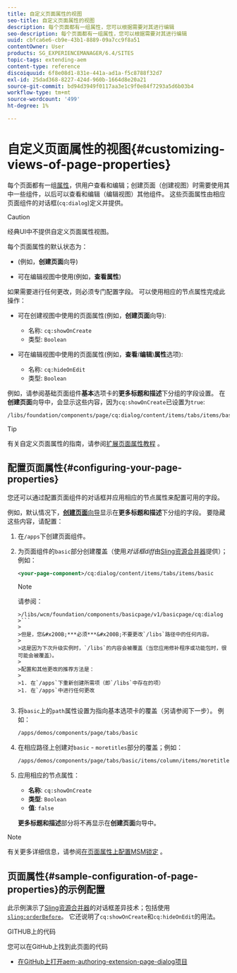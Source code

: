 ```yaml
---
title: 自定义页面属性的视图
seo-title: 自定义页面属性的视图
description: 每个页面都有一组属性，您可以根据需要对其进行编辑
seo-description: 每个页面都有一组属性，您可以根据需要对其进行编辑
uuid: cbfca6e6-cb9e-43b1-8889-09a7cc9f8a51
contentOwner: User
products: SG_EXPERIENCEMANAGER/6.4/SITES
topic-tags: extending-aem
content-type: reference
discoiquuid: 6f8e08d1-831e-441a-ad1a-f5c8788f32d7
exl-id: 25dad368-8227-424d-960b-1664d8e20a21
source-git-commit: bd94d3949f0117aa3e1c9f0e84f7293a5d6b03b4
workflow-type: tm+mt
source-wordcount: '499'
ht-degree: 1%

---
```


# 自定义页面属性的视图{#customizing-views-of-page-properties}

每个页面都有一组[属性](/help/sites-authoring/editing-page-properties.md)，供用户查看和编辑；创建页面（创建视图）时需要使用其中一些组件，以后可以查看和编辑（编辑视图）其他组件。 这些页面属性由相应页面组件的对话框(`cq:dialog`)定义并提供。

>[!CAUTION]
>
>经典UI中不提供自定义页面属性视图。

每个页面属性的默认状态为：

* (例如，**创建页面**&#x200B;向导)

* 可在编辑视图中使用(例如，**查看属性**)

如果需要进行任何更改，则必须专门配置字段。 可以使用相应的节点属性完成此操作：

* 可在创建视图中使用的页面属性(例如，**创建页面**&#x200B;向导):

   * 名称: `cq:showOnCreate`
   * 类型: `Boolean`

* 可在编辑视图中使用的页面属性(例如，**查看**/**编辑**)**属性**&#x200B;选项):

   * 名称: `cq:hideOnEdit`
   * 类型: `Boolean`

例如，请参阅基础页面组件&#x200B;**基本**&#x200B;选项卡的&#x200B;**更多标题和描述**&#x200B;下分组的字段设置。 在&#x200B;**创建页面**&#x200B;向导中，会显示这些内容，因为`cq:showOnCreate`已设置为`true`:

```xml
/libs/foundation/components/page/cq:dialog/content/items/tabs/items/basic/items/column/items/moretitles
```

>[!TIP]
>
>有关自定义页面属性的指南，请参阅[扩展页面属性教程](https://docs.adobe.com/content/help/en/experience-manager-learn/sites/developing/page-properties-technical-video-develop.html) 。

## 配置页面属性{#configuring-your-page-properties}

您还可以通过配置页面组件的对话框并应用相应的节点属性来配置可用的字段。

例如，默认情况下，[**创建页面**&#x200B;向导](/help/sites-authoring/managing-pages.md#creating-a-new-page)显示在&#x200B;**更多标题和描述**&#x200B;下分组的字段。 要隐藏这些内容，请配置：

1. 在`/apps`下创建页面组件。
1. 为页面组件的`basic`部分创建覆盖（使用&#x200B;*对话框diff*&#x200B;由[Sling资源合并器](/help/sites-developing/sling-resource-merger.md)提供）；例如：

   ```xml
   <your-page-component>/cq:dialog/content/items/tabs/items/basic
   ```

   >[!NOTE]
   >
   >请参阅：
   >
   >
   ```
   >/libs/wcm/foundation/components/basicpage/v1/basicpage/cq:dialog
   >```
   >
   >但是，您&#x200B;***必须***&#x200B;不要更改`/libs`路径中的任何内容。
   >
   >这是因为下次升级实例时，`/libs`的内容会被覆盖（当您应用修补程序或功能包时，很可能会被覆盖）。
   >
   >配置和其他更改的推荐方法是：
   >
   >1. 在`/apps`下重新创建所需项（即`/libs`中存在的项）
   >1. 在`/apps`中进行任何更改


1. 将`basic`上的`path`属性设置为指向基本选项卡的覆盖（另请参阅下一步）。 例如：

   ```xml
   /apps/demos/components/page/tabs/basic
   ```

1. 在相应路径上创建对`basic` - `moretitles`部分的覆盖；例如：

   ```xml
   /apps/demos/components/page/tabs/basic/items/column/items/moretitles
   ```

1. 应用相应的节点属性：

   * **名称**: `cq:showOnCreate`
   * **类型**: `Boolean`
   * **值**:  `false`

   **更多标题和描述**&#x200B;部分将不再显示在&#x200B;**创建页面**&#x200B;向导中。

>[!NOTE]
>
>有关更多详细信息，请参阅[在页面属性上配置MSM锁定](/help/sites-developing/extending-msm.md#configuring-msm-locks-on-page-properties-touch-enabled-ui) 。

## 页面属性{#sample-configuration-of-page-properties}的示例配置

此示例演示了[Sling资源合并器](/help/sites-developing/sling-resource-merger.md)的对话框差异技术；包括使用[`sling:orderBefore`](/help/sites-developing/sling-resource-merger.md#properties)。 它还说明了`cq:showOnCreate`和`cq:hideOnEdit`的用法。

GITHUB上的代码

您可以在GitHub上找到此页面的代码

* [在GitHub上打开aem-authoring-extension-page-dialog项目](https://github.com/Adobe-Marketing-Cloud/aem-authoring-extension-page-dialog)

